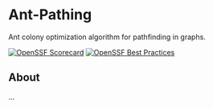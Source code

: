 # Ant-Pathing

Ant colony optimization algorithm for pathfinding in graphs.

[![OpenSSF Scorecard](https://api.securityscorecards.dev/projects/github.com/Christian20134/Ant-Pathing/badge)](https://securityscorecards.dev/viewer/?uri=github.com/Christian20134/Ant-Pathing)
[![OpenSSF Best Practices](https://www.bestpractices.dev/projects/10258/badge)](https://www.bestpractices.dev/projects/10258)

## About

...

